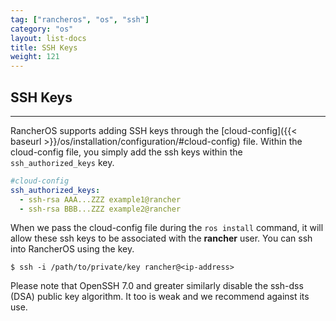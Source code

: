 ```yaml
---
tag: ["rancheros", "os", "ssh"]
category: "os"
layout: list-docs
title: SSH Keys
weight: 121
---
```


## SSH Keys
---

RancherOS supports adding SSH keys through the [cloud-config]({{< baseurl >}}/os/installation/configuration/#cloud-config) file. Within the cloud-config file, you simply add the ssh keys within the `ssh_authorized_keys` key.

```yaml
#cloud-config
ssh_authorized_keys:
  - ssh-rsa AAA...ZZZ example1@rancher
  - ssh-rsa BBB...ZZZ example2@rancher
```

When we pass the cloud-config file during the `ros install` command, it will allow these ssh keys to be associated with the **rancher** user. You can ssh into RancherOS using the key.

```
$ ssh -i /path/to/private/key rancher@<ip-address>
```

Please note that OpenSSH 7.0 and greater similarly disable the ssh-dss (DSA) public key algorithm. It too is weak and we recommend against its use.
